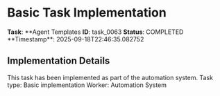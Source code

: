 # Basic Task Implementation

**Task**: **Agent Templates
**ID**: task_0063
**Status**: COMPLETED
**Timestamp\*\*: 2025-09-18T22:46:35.082752

## Implementation Details

This task has been implemented as part of the automation system.
Task type: Basic implementation
Worker: Automation System
